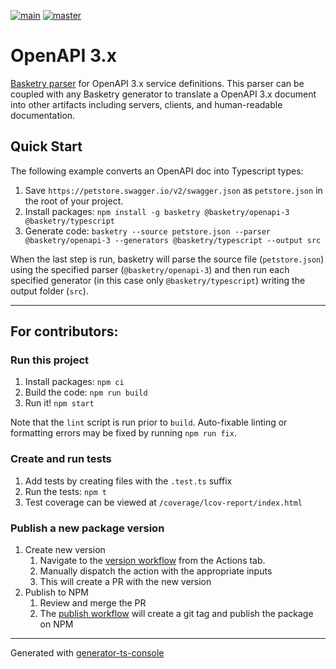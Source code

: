 [![main](https://github.com/basketry/openapi-3/workflows/build/badge.svg?branch=main&event=push)](https://github.com/basketry/openapi-3/actions?query=workflow%3Abuild+branch%3Amain+event%3Apush)
[![master](https://img.shields.io/npm/v/@basketry/openapi-3)](https://www.npmjs.com/package/@basketry/openapi-3)

# OpenAPI 3.x

[Basketry parser](https://github.com/basketry/basketry) for OpenAPI 3.x service definitions. This parser can be coupled with any Basketry generator to translate a OpenAPI 3.x document into other artifacts including servers, clients, and human-readable documentation.

## Quick Start

The following example converts an OpenAPI doc into Typescript types:

1. Save `https://petstore.swagger.io/v2/swagger.json` as `petstore.json` in the root of your project.
1. Install packages: `npm install -g basketry @basketry/openapi-3 @basketry/typescript`
1. Generate code: `basketry --source petstore.json --parser @basketry/openapi-3 --generators @basketry/typescript --output src`

When the last step is run, basketry will parse the source file (`petstore.json`) using the specified parser (`@basketry/openapi-3`) and then run each specified generator (in this case only `@basketry/typescript`) writing the output folder (`src`).

---

## For contributors:

### Run this project

1.  Install packages: `npm ci`
1.  Build the code: `npm run build`
1.  Run it! `npm start`

Note that the `lint` script is run prior to `build`. Auto-fixable linting or formatting errors may be fixed by running `npm run fix`.

### Create and run tests

1.  Add tests by creating files with the `.test.ts` suffix
1.  Run the tests: `npm t`
1.  Test coverage can be viewed at `/coverage/lcov-report/index.html`

### Publish a new package version

1. Create new version
   1. Navigate to the [version workflow](https://github.com/basketry/openapi-3/actions/workflows/version.yml) from the Actions tab.
   1. Manually dispatch the action with the appropriate inputs
   1. This will create a PR with the new version
1. Publish to NPM
   1. Review and merge the PR
   1. The [publish workflow](https://github.com/basketry/openapi-3/actions/workflows/publish.yml) will create a git tag and publish the package on NPM

---

Generated with [generator-ts-console](https://www.npmjs.com/package/generator-ts-console)
